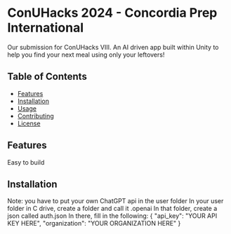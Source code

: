 # ConUHacks 2024 - Concordia Prep International

Our submission for ConUHacks VIII.
An AI driven app built within Unity to help you find your next meal using only your leftovers!

## Table of Contents

- [Features](#features)
- [Installation](#installation)
- [Usage](#usage)
- [Contributing](#contributing)
- [License](#license)

## Features

Easy to build


## Installation
Note: you have to put your own ChatGPT api in the user folder
In your user folder in C drive, create a folder and call it .openai
In that folder, create a json called auth.json
In there, fill in the following:
{
"api_key": "YOUR API KEY HERE",
"organization": "YOUR ORGANIZATION HERE"
}
